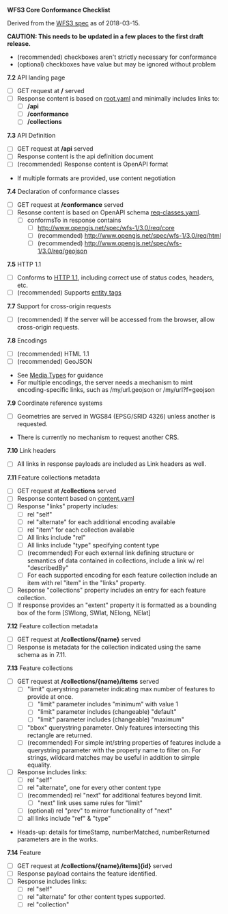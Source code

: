 __WFS3 Core Conformance Checklist__

Derived from the [WFS3 spec](https://rawgit.com/opengeospatial/WFS_FES/master/docs/17-069.html#_requirement_class_core) as of 2018-03-15.

**CAUTION: This needs to be updated in a few places to the first draft release.**

- (recommended) checkboxes aren't strictly necessary for conformance
- (optional) checkboxes have value but may be ignored without problem

**7.2** API landing page
* [ ] GET request at **/** served
* [ ] Response content is based on [root.yaml](https://raw.githubusercontent.com/opengeospatial/WFS_FES/master/core/openapi/schemas/root.yaml) and minimally includes links to:
    * [ ] **/api**
    * [ ] **/conformance**
    * [ ] **/collections**

**7.3** API Definition
* [ ] GET request at **/api** served
* [ ] Response content is the api definition document
* [ ] (recommended) Response content is OpenAPI format
* If multiple formats are provided, use content negotiation

**7.4** Declaration of conformance classes
* [ ] GET request at **/conformance** served
* [ ] Resonse content is based on OpenAPI schema [req-classes.yaml](https://raw.githubusercontent.com/opengeospatial/WFS_FES/master/core/openapi/schemas/req-classes.yaml).
  * [ ] conformsTo in response contains
    * [ ] http://www.opengis.net/spec/wfs-1/3.0/req/core
    * [ ] (recommended) http://www.opengis.net/spec/wfs-1/3.0/req/html
    * [ ] (recommended) http://www.opengis.net/spec/wfs-1/3.0/req/geojson

**7.5** HTTP 1.1
* [ ] Conforms to [HTTP 1.1](https://rawgit.com/opengeospatial/WFS_FES/master/docs/17-069.html#rfc2616), including correct use of status codes, headers, etc.
* [ ] (recommended) Supports [entity tags](https://rawgit.com/opengeospatial/WFS_FES/master/docs/17-069.html#rfc2616)

**7.7** Support for cross-origin requests
* [ ] (recommended) If the server will be accessed from the browser, allow cross-origin requests.

**7.8** Encodings
* [ ] (recommended) HTML 1.1
* [ ] (recommended) GeoJSON
* See [Media Types](https://rawgit.com/opengeospatial/WFS_FES/master/docs/17-069.html#mediatypes) for guidance
* For multiple encodings, the server needs a mechanism to mint encoding-specific links, such as /my/url.geojson or /my/url?f=geojson

**7.9** Coordinate reference systems
* [ ] Geometries are served in WGS84 (EPSG/SRID 4326) unless another is requested.
* There is currently no mechanism to request another CRS.

**7.10** Link headers
* [ ] All links in response payloads are included as Link headers as well.

**7.11** Feature collection**s** metadata
* [ ] GET request at **/collections** served
* [ ] Response content based on [content.yaml](https://raw.githubusercontent.com/opengeospatial/WFS_FES/master/core/openapi/schemas/content.yaml)
* [ ] Response "links" property includes:
  * [ ] rel "self"
  * [ ] rel "alternate" for each additional encoding available
  * [ ] rel "item" for each collection available
  * [ ] All links include "rel"
  * [ ] All links include "type" specifying content type
  * [ ] (recommended) For each external link defining structure or semantics of data contained in collections, include a link w/ rel "describedBy"
  * [ ] For each supported encoding for each feature collection include an item with rel "item" in the "links" property.
* [ ] Response "collections" property includes an entry for each feature collection.
* [ ] If response provides an "extent" property it is formatted as a bounding box of the form [SWlong, SWlat, NElong, NElat]

**7.12** Feature collection metadata
* [ ] GET request at **/collections/{name}** served
* [ ] Response is metadata for the collection indicated using the same schema as in 7.11.

**7.13** Feature collections
* [ ] GET request at **/collections/{name}/items** served
  * [ ] "limit" querystring parameter indicating max number of features to provide at once.
    * [ ] "limit" parameter includes "minimum" with value 1
    * [ ] "limit" parameter includes (changeable) "default"
    * [ ] "limit" parameter includes (changeable) "maximum"
  * [ ] "bbox" querystring parameter.  Only features intersecting this rectangle are returned.
  * [ ] (recommended) For simple int/string properties of features include a querystring parameter with the property name to filter on.  For strings, wildcard matches may be useful in addition to simple equality.
* [ ] Response includes links:
  * [ ] rel "self"
  * [ ] rel "alternate", one for every other content type
  * [ ] (recommended) rel "next" for additional features beyond limit.
    * [ ] "next" link uses same rules for "limit"
  * [ ] (optional) rel "prev" to mirror functionality of "next"
  * [ ] all links include "ref" & "type"
* Heads-up: details for timeStamp, numberMatched, numberReturned parameters are in the works.

**7.14** Feature
* [ ] GET request at **/collections/{name}/items]{id}** served
* [ ] Response payload contains the feature identified.
* [ ] Response includes links:
  * [ ] rel "self"
  * [ ] rel "alternate" for other content types supported.
  * [ ] rel "collection"
